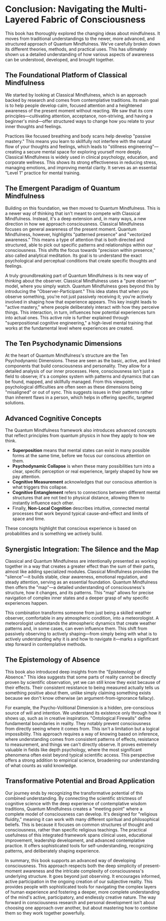 # Conclusion: Navigating the Multi-Layered Fabric of Consciousness

This book has thoroughly explored the changing ideas about mindfulness. It moves from traditional understandings to the newer, more advanced, and structured approach of Quantum Mindfulness. We've carefully broken down its different theories, methods, and practical uses. This has ultimately shown us a detailed understanding of how various aspects of awareness can be understood, developed, and brought together.

## The Foundational Platform of Classical Mindfulness

We started by looking at Classical Mindfulness, which is an approach backed by research and comes from contemplative traditions. Its main goal is to help people develop calm, focused attention and a heightened awareness of the present moment without reacting. We saw that its core principles—cultivating attention, acceptance, non-striving, and having a beginner's mind—offer structured ways to change how you relate to your inner thoughts and feelings.

Practices like focused breathing and body scans help develop "passive mastery." This means you learn to skillfully not interfere with the natural flow of your thoughts and feelings, which leads to "stillness engineering"—creating a secure mental space for exploring yourself more deeply. Classical Mindfulness is widely used in clinical psychology, education, and corporate wellness. This shows its strong effectiveness in reducing stress, managing emotions, and improving mental clarity. It serves as an essential "Level 1" practice for mental training.

## The Emergent Paradigm of Quantum Mindfulness

Building on this foundation, we then moved to Quantum Mindfulness. This is a newer way of thinking that isn't meant to compete with Classical Mindfulness. Instead, it's a deep extension and, in many ways, a new direction in how we approach consciousness. Classical Mindfulness focuses on general awareness of the present moment. Quantum Mindfulness, however, highlights "patterned presence" and "vectorized awareness." This means a type of attention that is both directed and structured, able to pick out specific patterns and relationships within our consciousness. This shifts the focus towards "precision within presence," also called analytical meditation. Its goal is to understand the exact psychological and perceptual conditions that create specific thoughts and feelings.

A truly groundbreaking part of Quantum Mindfulness is its new way of thinking about the observer. Classical Mindfulness uses a "pure observer" model, where you simply watch. Quantum Mindfulness goes beyond this by introducing the "Observer-Participant." This idea states that when you observe something, you're not just passively receiving it; you're actively involved in shaping how that experience appears. This key insight leads to "active mastery," where people deliberately interact with how they perceive things. This interaction, in turn, influences how potential experiences turn into actual ones. This active role is further explained through "superpositional cognitive engineering," a high-level mental training that works at the fundamental level where experiences are created.

## The Ten Psychodynamic Dimensions

At the heart of Quantum Mindfulness's structure are the Ten Psychodynamic Dimensions. These are seen as the basic, active, and linked components that build consciousness and personality. They allow for a detailed analysis of our inner processes. Here, consciousness isn't just a field to observe; it's a complex system with patterns and dynamics that can be found, mapped, and skillfully managed. From this viewpoint, psychological difficulties are often seen as these dimensions being "misaligned" or out of sync. This suggests issues in their patterns rather than inherent flaws in a person, which helps in offering specific, targeted solutions.

## Advanced Cognitive Concepts

The Quantum Mindfulness framework also introduces advanced concepts that reflect principles from quantum physics in how they apply to how we think.

*   **Superposition** means that mental states can exist in many possible forms at the same time, before we focus our conscious attention on them.
*   **Psychodynamic Collapse** is when these many possibilities turn into a clear, specific perception or real experience, largely shaped by how we pay attention.
*   **Cognitive Measurement** acknowledges that our conscious attention is what triggers this collapse.
*   **Cognitive Entanglement** refers to connections between different mental structures that are not tied to physical distance, allowing them to instantly influence each other.
*   Finally, **Non-Local Cognition** describes intuitive, connected mental processes that work beyond typical cause-and-effect and limits of space and time.

These concepts highlight that conscious experience is based on probabilities and is something we actively build.

## Synergistic Integration: The Silence and the Map

Classical and Quantum Mindfulness are intentionally presented as working together in a way that creates a greater effect than the sum of their parts, almost like adding specialized modules. Classical Mindfulness provides the "silence"—it builds stable, clear awareness, emotional regulation, and steady attention, serving as an essential foundation. Quantum Mindfulness then offers the "map"—a detailed understanding of consciousness's structure, how it changes, and its patterns. This "map" allows for precise navigation of complex inner states and a deeper grasp of why specific experiences happen.

This combination transforms someone from just being a skilled weather observer, comfortable in any atmospheric condition, into a meteorologist. A meteorologist understands the atmospheric dynamics that create weather patterns and, in some cases, can even influence them. This shift from passively observing to actively shaping—from simply being with what is to actively understanding why it is and how to navigate it—marks a significant step forward in contemplative methods.

## The Epistemology of Absence

This book also introduced deep insights from the "Epistemology of Absence." This idea suggests that some parts of reality cannot be directly proven by scientific observation, yet we can still know they exist because of their effects. Their consistent resistance to being measured actually tells us something positive about them, unlike simply claiming something exists because we don't know otherwise (an argument-from-ignorance fallacy).

For example, the Psycho-Volitional Dimension is a hidden, pre-conscious source of will and intention. We understand its existence only through how it shows up, such as in creative inspiration. "Ontological Firewalls" define fundamental boundaries in reality. They notably prevent consciousness from directly seeing where it comes from. This isn't a limitation but a logical impossibility. This approach requires a way of knowing based on inference, where understanding comes from consistent patterns of effects, resistance to measurement, and things we can't directly observe. It proves extremely valuable in fields like depth psychology, where the most significant phenomena often exist beyond typical scientific access. This perspective offers a strong addition to empirical science, broadening our understanding of what counts as valid knowledge.

## Transformative Potential and Broad Application

Our journey ends by recognizing the transformative potential of this combined understanding. By connecting the scientific strictness of cognitive science with the deep experience of contemplative wisdom traditions, Quantum Mindfulness creates a "meeting point" where a complete model of consciousness can develop. It's designed for "religious fluidity," meaning it can work with many different spiritual and philosophical beliefs. This is because it focuses on common structures of thought and consciousness, rather than specific religious teachings. The practical usefulness of this integrated framework spans clinical uses, educational improvement, leadership development, and advanced contemplative practice. It offers sophisticated tools for self-understanding, recognizing patterns, and deliberately shaping experience.

In summary, this book supports an advanced way of developing consciousness. This approach respects both the deep simplicity of present-moment awareness and the intricate complexity of consciousness's underlying structure. It goes beyond just observing. It encourages informed, active participation in the ongoing creation of our subjective reality. This provides people with sophisticated tools for navigating the complex layers of human experience and fostering a deeper, more complete understanding of the mind's active, participatory, and endlessly creative nature. The way forward in consciousness research and personal development isn't about choosing one approach over another, but about mastering how to combine them so they work together powerfully.
